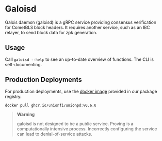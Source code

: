 # Galoisd

Galois daemon (galoisd) is a gRPC service providing consensus verification for CometBLS block headers. It requires another service, such as an IBC relayer, to send block data for zpk generation.

## Usage

Call `galoisd --help` to see an up-to-date overview of functions. The CLI is self-documenting.

## Production Deployments

For production deployments, use the [docker image](https://github.com/unionfi/union/pkgs/container/unionpd) provided in our package registry.

```sh
docker pull ghcr.io/unionfi/unionpd:v0.6.0
```

> **Warning**
>
> galoisd is not designed to be a public service. Proving is a computationally intensive process. Incorrectly configuring the service can lead to denial-of-service attacks.
